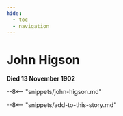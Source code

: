 ```yaml
---
hide:
  - toc
  - navigation 
---
```


# John Higson

**Died 13 November 1902**

--8<-- "snippets/john-higson.md"

--8<-- "snippets/add-to-this-story.md"